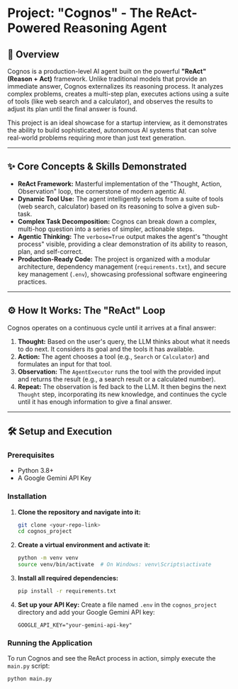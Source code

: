 # Project: "Cognos" - The ReAct-Powered Reasoning Agent

## 🚀 Overview

Cognos is a production-level AI agent built on the powerful **"ReAct" (Reason + Act)** framework. Unlike traditional models that provide an immediate answer, Cognos externalizes its reasoning process. It analyzes complex problems, creates a multi-step plan, executes actions using a suite of tools (like web search and a calculator), and observes the results to adjust its plan until the final answer is found.

This project is an ideal showcase for a startup interview, as it demonstrates the ability to build sophisticated, autonomous AI systems that can solve real-world problems requiring more than just text generation.

---

## ✨ Core Concepts & Skills Demonstrated

- **ReAct Framework:** Masterful implementation of the "Thought, Action, Observation" loop, the cornerstone of modern agentic AI.
- **Dynamic Tool Use:** The agent intelligently selects from a suite of tools (web search, calculator) based on its reasoning to solve a given sub-task.
- **Complex Task Decomposition:** Cognos can break down a complex, multi-hop question into a series of simpler, actionable steps.
- **Agentic Thinking:** The `verbose=True` output makes the agent's "thought process" visible, providing a clear demonstration of its ability to reason, plan, and self-correct.
- **Production-Ready Code:** The project is organized with a modular architecture, dependency management (`requirements.txt`), and secure key management (`.env`), showcasing professional software engineering practices.

---

## ⚙️ How It Works: The "ReAct" Loop

Cognos operates on a continuous cycle until it arrives at a final answer:

1.  **Thought:** Based on the user's query, the LLM thinks about what it needs to do next. It considers its goal and the tools it has available.
2.  **Action:** The agent chooses a tool (e.g., `Search` or `Calculator`) and formulates an input for that tool.
3.  **Observation:** The `AgentExecutor` runs the tool with the provided input and returns the result (e.g., a search result or a calculated number).
4.  **Repeat:** The observation is fed back to the LLM. It then begins the next `Thought` step, incorporating its new knowledge, and continues the cycle until it has enough information to give a final answer.

---

## 🛠️ Setup and Execution

### Prerequisites

- Python 3.8+
- A Google Gemini API Key

### Installation

1.  **Clone the repository and navigate into it:**

    ```bash
    git clone <your-repo-link>
    cd cognos_project
    ```

2.  **Create a virtual environment and activate it:**

    ```bash
    python -m venv venv
    source venv/bin/activate  # On Windows: venv\Scripts\activate
    ```

3.  **Install all required dependencies:**

    ```bash
    pip install -r requirements.txt
    ```

4.  **Set up your API Key:**
    Create a file named `.env` in the `cognos_project` directory and add your Google Gemini API key:
    ```
    GOOGLE_API_KEY="your-gemini-api-key"

    ```

### Running the Application

To run Cognos and see the ReAct process in action, simply execute the `main.py` script:

```bash
python main.py
```
